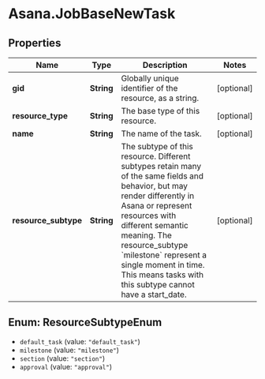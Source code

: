 # Asana.JobBaseNewTask

## Properties
Name | Type | Description | Notes
------------ | ------------- | ------------- | -------------
**gid** | **String** | Globally unique identifier of the resource, as a string. | [optional] 
**resource_type** | **String** | The base type of this resource. | [optional] 
**name** | **String** | The name of the task. | [optional] 
**resource_subtype** | **String** | The subtype of this resource. Different subtypes retain many of the same fields and behavior, but may render differently in Asana or represent resources with different semantic meaning. The resource_subtype &#x60;milestone&#x60; represent a single moment in time. This means tasks with this subtype cannot have a start_date. | [optional] 

<a name="ResourceSubtypeEnum"></a>
## Enum: ResourceSubtypeEnum

* `default_task` (value: `"default_task"`)
* `milestone` (value: `"milestone"`)
* `section` (value: `"section"`)
* `approval` (value: `"approval"`)

